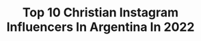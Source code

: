 ---
title: Top 10 Christian Instagram Influencers In Argentina In 2022
description: >-
  Find top christian Instagram influencers in Argentina in 2022. Most popular hashtags: #argentina #tiktok #buenosaires.
platform: Instagram
hits: 60
text_top: See the top-rated Instagram accounts on inBeat.
text_bottom: Our database aggregates 60 Instagram influencers like this in Argentina for you to connect with.
profiles:
  - username: "christiandiazsalto"
    fullname: >-
      Christian Díaz Salto 🎪
    bio: >-
      Uɴ ᴘᴏᴄᴏ ᴅᴇ Aᴢúᴄᴀʀ ᴅᴇʟ Esᴛᴇʀᴏ 🔆 📍 ᴄᴀʙᴀ 🇦🇷 🏤 ʟɪᴄ. ᴄᴏᴍᴘᴏsɪᴄɪᴏ́ɴ ᴄᴏʀᴇᴏɢʀᴀ́ғɪᴄᴀ - @una.oficial
    location: "Argentina"
    followers: 8616
    engagement: 764
    commentsToLikes: 0.026777
    id: ck0vvkvulpkho0i19m72n34sm
    verified: false
    hashtags: "#filmphotography, #35mm, #gothic, #repost"
  - username: "christianaledesma"
    fullname: >-
      Christian Ariel Ledesma
    bio: >-
      Mar del Plata🇦🇷
    location: "Argentina"
    followers: 53495
    engagement: 409
    commentsToLikes: 0.055049
    id: ck13cwl7f2iny0i196n634py5
    verified: true
    hashtags: "#tcenbsas, #cuarentena, #fiagt, #usarcascosalvavidas"
  - username: "christianbravooficial"
    fullname: >-
      Christian Bravo
    bio: >-
      𝐂𝐨𝐜𝐢𝐧𝐞𝐫𝐨👨🏻‍🍳 𝐋𝐨𝐜𝐮𝐭𝐨𝐫 𝐏𝐞𝐫𝐮𝐚𝐧𝐨🎙 Vuélvete un 𝐁𝐑𝐀𝐕𝐎 𝐄𝐍 𝐋𝐀 𝐂𝐎𝐂𝐈𝐍𝐀 👊🏻💥🔥 Podcast RECETAS PARA EL ALMA 💫 acá👇🏻
    location: "Argentina"
    followers: 86690
    engagement: 142
    commentsToLikes: 0.126404
    id: ckap9t5ratk0p0i78cjbnzdlt
    verified: true
    hashtags: "#christianbravooficial, #cocinaresunactodeamor, #yomequedoencasacocinando, #kamado"
  - username: "christianchaco"
    fullname: >-
      CHACO🇦🇷🇲🇽
    bio: >-
      Ex Jugador de fútbol profesional @adidasmx 📲twitter @chaco_81 💻 Facebook: http://m.me/ChacoGim
    location: "Argentina"
    followers: 297654
    engagement: 414
    commentsToLikes: 0.009798
    id: ck5c3yrav0aw60i1188eovlki
    verified: true
    hashtags: "#graciaschaco, #chacogimenez, #wfg, #intenciondeportiva"
  - username: "vestidasconmodestia"
    fullname: >-
      Vestidas con Modestia
    bio: >-
      para ser publicada: 💕Etiquetanos 💕Sigue a nuestras administradoras @eunileyva @sheisvargas @natalylopezvidela 💕 Viste modestamente
    location: "Argentina"
    followers: 56876
    engagement: 156
    commentsToLikes: 0.007962
    id: ckaowb4n7855w0i78knksa6vn
    verified: false
    hashtags: "#modest, #churchchicfashionista, #modaevangelica, #modestishottest"
  - username: "eltagshow"
    fullname: >-
      El Tag Show con Gipsy
    bio: >-
      🎥 400MIL SEGUIDORES en #YouTube . 👄#Gipsters de @dulcegipsy 🔥Polémicas. 👍🏼Envía tus aportes. ‼️ETIQUÉTAME‼️PARA SUBIRTE EN LAS HISTORIAS. Canal ⬇️
    location: "Argentina"
    followers: 71713
    engagement: 243
    commentsToLikes: 0.017056
    id: ck136kmqn6yx60i19bspq9tr3
    verified: false
    hashtags: "#hoy, #belinda, #lavoz, #elgordoylaflaca"
  - username: "vsibolich"
    fullname: >-
      Ｖｉｖ   Ｓｉｂｏｌｉｃｈ
    bio: >-
      God First 🙏🏻 Agradecida ✨ Actriz en crecimiento 👩🏻‍🦰 🇻🇪🇦🇷
    location: "Argentina"
    followers: 4949
    engagement: 1278
    commentsToLikes: 0.093354
    id: ckf5l6otjok7k0j23fhpaqxr7
    verified: false
    hashtags: "#espa, #beauty, #instadaily, #god"
  - username: "josepereyralucena"
    fullname: >-
      Jose Pereyra Lucena
    bio: >-
      Photographer based in Buenos Aires, Argentina.
    location: "Argentina"
    followers: 11286
    engagement: 538
    commentsToLikes: 0.079225
    id: ck136ki4k6y860i19vghi1l4g
    verified: false
    hashtags: "#universetoday, #landscape, #astrophotography, #nikond850"
  - username: "saraescu1981"
    fullname: >-
      Sara Escudero
    bio: >-
      CÓMICA Y ACTRIZ 🤗 Maestra De Ceremonias Madrede3Cortos @elintermedio @porfinnoeslunes @masdeunoondacero Theresa en #FlipanteNoa @disneychannelspain
    location: "Argentina"
    followers: 63849
    engagement: 121
    commentsToLikes: 0.078091
    id: ck5zltkmclcvu0i147df69ghd
    verified: true
    hashtags: "#nala, #tiktok, #amorperruno, #humor"
  - username: "repmiguel"
    fullname: >-
      Miguel Rep
    bio: >-
      Dibujo. Hago murales, libros y radio.
    location: "Argentina"
    followers: 27075
    engagement: 164
    commentsToLikes: 0.064422
    id: ck8sydcytkhzx0j78j0lacuum
    verified: false
    hashtags: "#qu, #miguelrep, #ventanasculturales, #argentina"
---